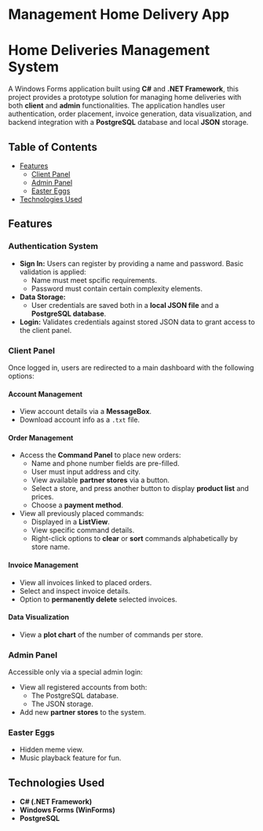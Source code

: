 # Management Home Delivery App

# Home Deliveries Management System

A Windows Forms application built using **C#** and **.NET Framework**, this project provides a prototype solution for managing home deliveries with both **client** and **admin** functionalities. The application handles user authentication, order placement, invoice generation, data visualization, and backend integration with a **PostgreSQL** database and local **JSON** storage.

## Table of Contents

- [Features](#features)
  - [Client Panel](#client-panel)
  - [Admin Panel](#admin-panel)
  - [Easter Eggs](#easter-eggs)
- [Technologies Used](#technologies-used)


## Features

### Authentication System
- **Sign In:** Users can register by providing a name and password. Basic validation is applied:
  - Name must meet spcific requirements.
  - Password must contain certain complexity elements.
- **Data Storage:**
  - User credentials are saved both in a **local JSON file** and a **PostgreSQL database**.
- **Login:** Validates credentials against stored JSON data to grant access to the client panel.

### Client Panel

Once logged in, users are redirected to a main dashboard with the following options:

#### Account Management
- View account details via a **MessageBox**.
- Download account info as a `.txt` file.

#### Order Management
- Access the **Command Panel** to place new orders:
  - Name and phone number fields are pre-filled.
  - User must input address and city.
  - View available **partner stores** via a button.
  - Select a store, and press another button to display  **product list** and prices.
  - Choose a **payment method**.
- View all previously placed commands:
  - Displayed in a **ListView**.
  - View specific command details.
  - Right-click options to **clear** or **sort** commands alphabetically by store name.

#### Invoice Management
- View all invoices linked to placed orders.
- Select and inspect invoice details.
- Option to **permanently delete** selected invoices.

#### Data Visualization
- View a **plot chart** of the number of commands per store.

### Admin Panel

Accessible only via a special admin login:
- View all registered accounts from both:
  - The PostgreSQL database.
  - The JSON storage.
- Add new **partner stores** to the system.

### Easter Eggs
- Hidden meme view.
- Music playback feature for fun.

## Technologies Used

- **C# (.NET Framework)**
- **Windows Forms (WinForms)**
- **PostgreSQL**